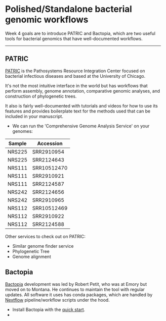 # Polished/Standalone bacterial genomic workflows

Week 4 goals are to introduce PATRIC and Bactopia, which are two useful tools for bacterial genomics that have well-documented workflows.

---

## PATRIC

[PATRIC](https://patricbrc.org) is the Pathosystems Resource Integration Center focused on bacterial infectious diseases and based at the University of Chicago.

It's not the most intuitive interface in the world but has workflows that perform assembly, genome annotation, comparative genomic analyses, and construction of phylogenetic trees.

It also is fairly well-documented with tutorials and videos for how to use its features and provides boilerplate text for the methods used that can be included in your manuscript.

- We can run the 'Comprehensive Genome Analysis Service' on your genomes:

| Sample | Accession   |
| ------ | ---------   |
| NRS225 | SRR2910954  |
| NRS225 | SRR2124643  |
| NRS111 | SRR10512470 |
| NRS111 | SRR2910921  |
| NRS111 | SRR2124587  |
| NRS242 | SRR2124656  |
| NRS242 | SRR2910965  |
| NRS112 | SRR10512469 |
| NRS112 | SRR2910922  |
| NRS112 | SRR2124588  |

Other services to check out on PATRIC:
- Similar genome finder service
- Phylogenetic Tree
- Genome alignment

## Bactopia

[Bactopia](https://bactopia.github.io) development was led by Robert Petit, who was at Emory but moved on to Montana. He continues to maintain the tool with regular updates. All software it uses has conda packages, which are handled by [Nextflow](https://www.nextflow.io) pipeline/workflow scripts under the hood.

- Install Bactopia with the [quick start](https://bactopia.github.io/quick-start/).
- 
